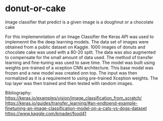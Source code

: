 # donut-or-cake
Image classifier that predict is a given image is a doughnut or a chocolate cake

For this implemenntation of an Image Classifier the Keras API was used to implemennt the the deep learning models.
The data set of images were obtained from a public dataset on Kaggle. 1000 images of donuts and chocolate cake was used with a 80-20 split.
The data was also augmented to compensate for the small amount of data used.
The method of transfer learning and fine-tuning was used to save time. The model was built using weights pre-trained of a xception CNN architecture.
This base model was frozen and a new model was created onn top.
The input was then normalized as it is a requirement to using pre-trained Xception weights.
The top layer was then trained and then tested with random images.

Bibliography:
  https://keras.io/examples/vision/image_classification_from_scratch/
  https://keras.io/guides/transfer_learning/#an-endtoend-example-finetuning-an-image-classification-model-on-a-cats-vs-dogs-dataset
  https://www.kaggle.com/kmader/food41

